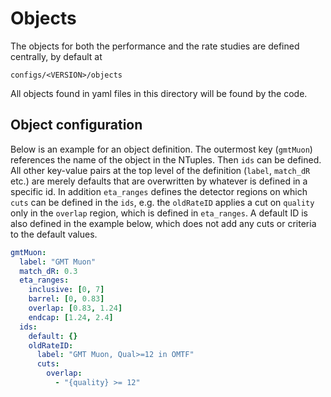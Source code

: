 # Objects

The objects for both the performance and the rate studies are defined
centrally, by default at

```
configs/<VERSION>/objects
```

All objects found in yaml files in this directory will be found by
the code.

## Object configuration
Below is an example for an object definition. The outermost key (`gmtMuon`)
references the name of the object in the NTuples. Then `ids` can be defined.
All other key-value pairs at the top level of the definition (`label`,
`match_dR` etc.) are merely defaults that are overwritten by whatever is
defined in a specific id. In addition `eta_ranges` defines the detector regions
on which `cuts` can be defined in the `ids`, e.g. the `oldRateID` applies a cut
on `quality` only in the `overlap` region, which is defined in `eta_ranges`.
A default ID is also defined in the example below, which does not add any
cuts or criteria to the default values.

```yaml
gmtMuon:
  label: "GMT Muon"
  match_dR: 0.3 
  eta_ranges:
    inclusive: [0, 7]
    barrel: [0, 0.83]
    overlap: [0.83, 1.24]
    endcap: [1.24, 2.4]
  ids:
    default: {}
    oldRateID:
      label: "GMT Muon, Qual>=12 in OMTF"
      cuts:
        overlap:
          - "{quality} >= 12"
```
